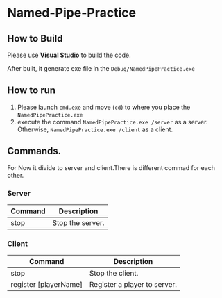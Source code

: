 # Named-Pipe-Practice

## How to Build
Please use **Visual Studio** to build the code.

After built, it generate exe file in the `Debug/NamedPipePractice.exe`

## How to run
1. Please launch `cmd.exe` and move (`cd`) to where you place the `NamedPipePractice.exe`
2. execute the command `NamedPipePractice.exe /server` as a server. 
   Otherwise,  `NamedPipePractice.exe /client` as a client.
   
## Commands.
For Now it divide to server and client.There is different commad for each other.
 
### Server
|Command| Description| 
| - | - |
|stop| Stop the server.|

### Client
|Command| Description| 
| - | - |
|stop| Stop the client.|
|register [playerName]| Register a player to server.|
